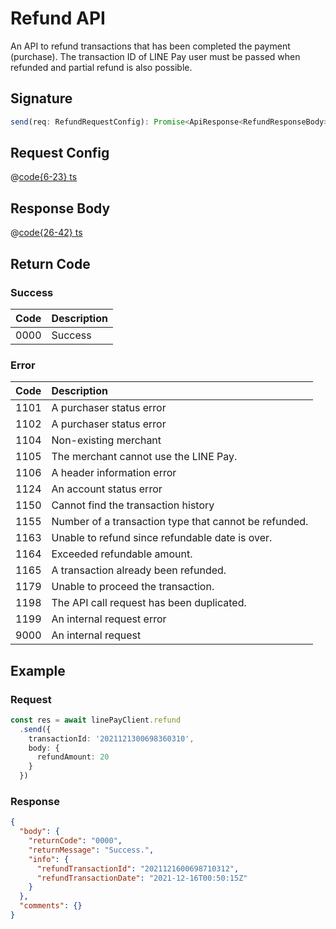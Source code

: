 # Refund API

An API to refund transactions that has been completed the payment (purchase). The transaction ID of LINE Pay user must be passed when refunded and partial refund is also possible.

## Signature

```ts
send(req: RefundRequestConfig): Promise<ApiResponse<RefundResponseBody>>
```

## Request Config

@[code{6-23} ts](@/line-pay-api/refund.ts)

## Response Body

@[code{26-42} ts](@/line-pay-api/refund.ts)

## Return Code

### Success

Code | Description
:----:|:------------------------
0000 | Success


### Error

Code | Description
:----:|:------------------------
1101 | A purchaser status error
1102 | A purchaser status error
1104 | Non-existing merchant
1105 | The merchant cannot use the LINE Pay.
1106 | A header information error
1124 | An account status error
1150 | Cannot find the transaction history
1155 | Number of a transaction type that cannot be refunded.
1163 | Unable to refund since refundable date is over.
1164 | Exceeded refundable amount.
1165 | A transaction already been refunded.
1179 | Unable to proceed the transaction.
1198 | The API call request has been duplicated.
1199 | An internal request error
9000 | An internal request

## Example

### Request
```ts
const res = await linePayClient.refund
  .send({
    transactionId: '2021121300698360310',
    body: {
      refundAmount: 20
    }
  })
```

### Response
```json
{
  "body": {
    "returnCode": "0000",
    "returnMessage": "Success.",
    "info": {
      "refundTransactionId": "2021121600698710312",
      "refundTransactionDate": "2021-12-16T00:50:15Z"
    }
  },
  "comments": {}
}
```